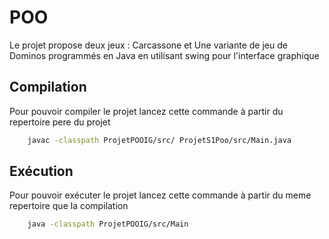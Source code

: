# POO

Le projet propose deux jeux : Carcassone et Une variante de jeu de Dominos programmés en Java en utilisant swing pour l'interface graphique

## Compilation

Pour pouvoir compiler le projet lancez cette commande à partir du repertoire pere du projet 

```bash
    javac -classpath ProjetPOOIG/src/ ProjetS1Poo/src/Main.java 
```

## Exécution

Pour pouvoir exécuter le projet lancez cette commande à partir du meme repertoire que la compilation

```bash
    java -classpath ProjetPOOIG/src/Main 
```



